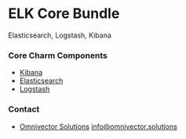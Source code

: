 # ELK Core Bundle
Elasticsearch, Logstash, Kibana

### Core Charm Components
* [Kibana](https://jaas.ai/u/omnivector/kibana)
* [Elasticsearch](https://jaas.ai/u/omnivector/elasticsearch)
* [Logstash](https://jaas.ai/u/omnivector/logstash)


### Contact
* [Omnivector Solutions](https://www.omnivector.solutions) <info@omnivector.solutions>
